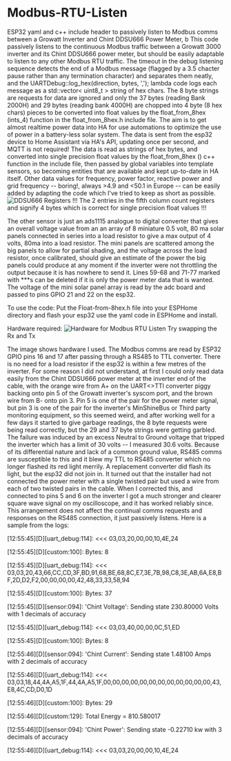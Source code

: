 # Modbus-RTU-Listen
ESP32 yaml and c++ include header to passively listen to Modbus comms between a Growatt Inverter and Chint DDSU666 Power Meter, b
This code passively listens to the continuous Modbus traffic between a Growatt 3000 inverter and its Chint DDSU666 power meter, but should be easily adaptable to listen to any other Modbus RTU traffic. The timeout in the debug listening sequence detects the end of a Modbus message (flagged by a 3.5 chacter pause rather than any termination character) and separates them neatly, and the UARTDebug::log_hex(direction, bytes, ','); lambda code logs each message as a std::vector< uint8_t > string of hex chars.
The 8 byte strings are requests for data are ignored and only the 37 bytes (reading Bank 2000H) and 29 bytes (reading bank 4000H) are chopped into 4 byte (8 hex chars) pieces to be converted into float values by the float_from_8hex (ints_4) function in the float_from_8hex.h include file.
The aim is to get almost realtime power data into HA for use automations to optimize the use of power in a battery-less solar system. The data is sent from the esp32 device to Home Assistant via HA's API, updating once per second, and MQTT is not required! The data is read as strings of hex bytes, and converted into single precision float values by the float_from_8hex () c++ function in the include file, then passed by global variables into template sensors, so becoming entities that are available and kept up-to-date in HA itself.
Other data values for frequency, power factor, reactive power and grid frequency -- boring!, always >4.9 and <50.1 in Europe -- can be easily added by adapting the code which I've tried to keep as short as possible.
 ![DDSU666 Registers](https://github.com/user-attachments/assets/6f7b64b9-af53-4e76-8789-1f61dc141637)
!!! The 2 entries in the fifth column count registers and signify 4 bytes which is correct for single precision float values !!!

The other sensor is just an ads1115 analogue to digital converter that gives an overall voltage value from an an array of 8 miniature 0.5 volt, 80 ma solar panels connected in series into a load resistor to give a max output of 4 volts, 80ma into a load resistor.  The mini panels are scattered among the big panels to allow for partial shading, and the voltage across the load resistor, once calibrated, should give an estimate of the power the big panels could produce at any moment if the inverter were not throttling the output because it is has nowhere to send it.
Lines 59-68 and 71-77 marked with ***s can be deleted if it is only the power meter data that is wanted.
The voltage of the mini solar panel array is read by the adc board and passed to pins GPIO 21 and 22 on the esp32.

To use the code:
Put the Float-from-8hex.h file into your ESPHome directory and flash your esp32 use the yaml code in ESPHome and install. 

Hardware required: ![Hardware for Modbus RTU Listen](https://github.com/user-attachments/assets/1309c0f7-3d30-482d-9756-e128a27ce672)
Try swapping the Rx and Tx 

The image shows hardware I used. The Modbus comms are read by ESP32 GPIO pins 16 and 17 after passing through a RS485 to TTL converter. There is no need for a load resistor if the esp32 is within a few metres of the inverter. For some reason I did not understand, at first I could only read data easily from the Chint DDSU666 power meter at the inverter end of the cable, with the orange wire from A+ on the UART<>TTl converter piggy backing onto pin 5 of the Growatt inverter's syscom port, and the brown wire from B- onto pin 3. Pin 5 is one of the pair for the power meter signal, but pin 3 is one of the pair for the inverter's MinShineBus or Third party monitoring equipment, so this seemed weird, and after working well for a few days it started to give garbage readings, the 8 byte requests were being read correctly, but the 29 and 37 byte strings were getting garbled. The failure was induced by an excess Neutral to Ground voltage that tripped the inverter which has a limit of 30 volts -- I measured 30.6 volts. Because of its differential nature and lack of a common ground value, RS485 comms are susceptible to this and it blew my TTL to RS485 converter which no longer flashed its red light merrily. A replacement converter did flash its light, but the esp32 did not join in. It turned out that the installer had not connected the power meter with a single twisted pair but used a wire from each of two twisted pairs in the cable. When I corrected this, and connected to pins 5 and 6 on the inverter I got a much stronger and clearer square wave signal on my oscilloscope, and it has worked reliably since. This arrangement does not affect the continual comms requests and responses on the RS485 connection, it just passively listens. Here is a sample from the logs:

[12:55:45][D][uart_debug:114]: <<< 03,03,20,00,00,10,4E,24

[12:55:45][D][custom:100]: Bytes: 8

[12:55:45][D][uart_debug:114]: <<< 03,03,20,43,66,CC,CD,3F,BD,91,68,BE,68,8C,E7,3E,7B,98,C8,3E,AB,6A,E8,BF,2D,D2,F2,00,00,00,00,42,48,33,33,58,94

[12:55:45][D][custom:100]: Bytes: 37

[12:55:45][D][sensor:094]: 'Chint Voltage': Sending state 230.80000 Volts with 1 decimals of accuracy

[12:55:45][D][uart_debug:114]: <<< 03,03,40,00,00,0C,51,ED

[12:55:45][D][custom:100]: Bytes: 8

[12:55:46][D][sensor:094]: 'Chint Current': Sending state 1.48100 Amps with 2 decimals of accuracy

[12:55:46][D][uart_debug:114]: <<< 03,03,18,44,4A,A5,1F,44,4A,A5,1F,00,00,00,00,00,00,00,00,00,00,00,00,43,E8,4C,CD,D0,1D

[12:55:46][D][custom:100]: Bytes: 29

[12:55:46][D][custom:129]: Total Energy = 810.580017

[12:55:46][D][sensor:094]: 'Chint Power': Sending state -0.22710 kw with 3 decimals of accuracy

[12:55:46][D][uart_debug:114]: <<< 03,03,20,00,00,10,4E,24

